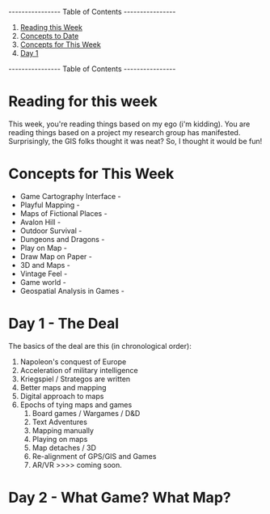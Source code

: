 ---------------- Table of Contents ---------------- 

1. [Reading this Week](#reading)
2. [Concepts to Date](#todate)
3. [Concepts for This Week](#thisweek)
4. [Day 1](#day1)

---------------- Table of Contents ---------------- 
# <a id="reading"></a>Reading for this week
This week, you're reading things based on my ego (i'm kidding). You are reading things based on a project my research group has manifested. Surprisingly, the GIS folks thought it was neat? So, I thought it would be fun!

# <a id = "today"></a>Concepts for This Week 
* Game Cartography Interface - 
* Playful Mapping - 
* Maps of Fictional Places - 
* Avalon Hill - 
* Outdoor Survival - 
* Dungeons and Dragons - 
* Play on Map - 
* Draw Map on Paper - 
* 3D and Maps - 
* Vintage Feel - 
* Game world - 
* Geospatial Analysis in Games - 
# <a id = "day1"></a>Day 1 - The Deal

The basics of the deal are this (in chronological order): 
1. Napoleon's conquest of Europe
2. Acceleration of military intelligence 
3. Kriegspiel / Strategos are written 
4. Better maps and mapping
5. Digital approach to maps
6. Epochs of tying maps and games
	1. Board games / Wargames / D&D
	2. Text Adventures
	3. Mapping manually
	4. Playing on maps
	5. Map detaches / 3D
	6. Re-alignment of GPS/GIS and Games
	7. AR/VR >>>> coming soon.
# <a id = "day2"></a>Day 2 - What Game? What Map?
